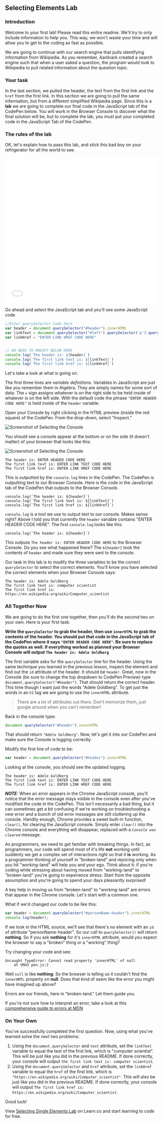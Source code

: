 ## Selecting Elements Lab

### Introduction

Welcome to your first lab! Please read this entire readme. We'll try to only include information to help you. This way, we won't waste your time and will allow you to get to the coding as fast as possible.

We are going to continue with our search engine that pulls identifying information from Wikipedia. As you remember, Aardvark created a search engine such that when a user asked a question, the program would look to Wikipedia to pull related information about the question topic.


### Your task

In the last section, we pulled the header, the text from the first link and the `href` from the first link. In this section we are going to pull the same information, but from a different simplified Wikipedia page. Since this is a **lab** we are going to complete our final code in the JavaScript tab of the CodePen below. You will work in the Browser Console to discover what the final solution will be, but to complete the lab, you must put your completed code in the JavaScript Tab of the CodePen.

### The rules of the lab

OK, let's explain how to pass this lab, and stick this bad boy on your refrigerator for all the world to see.

<iframe height='482' scrolling='no' title='adele-goldberg-simplified' src='//codepen.io/joemburgess/embed/PmxyNW/?height=482&theme-id=0&default-tab=js,result&embed-version=2&editable=true' frameborder='no' allowtransparency='true' allowfullscreen='true' style='width: 100%;'>See the Pen <a href='https://codepen.io/joemburgess/pen/PmxyNW/'>adele-goldberg-simplified</a> by Joe Burgess (<a href='http://codepen.io/joemburgess'>@joemburgess</a>) on <a href='http://codepen.io'>CodePen</a>.
</iframe>

Go ahead and select the JavaScript tab and you'll see some JavaScript code

```javascript
//Enter querySelector Code here
var header = document.querySelector("#header").innerHTML
var linkText = document.querySelector("#left").querySelector('p').querySelector('a').text
var linkHref = "ENTER LINK HREF CODE HERE"


// NO NEED TO MODIFY BELOW HERE
console.log(`The header is: ${header}`)
console.log(`The first link text is: ${linkText}`)
console.log(`The first link href is: ${linkHref}`)
```

Let's take a look at what is going on.

The first three lines are _variable definitions_. Variables in JavaScript are just like you remember them in Algebra. They are simply names for some sort of data. The `=` sign assigns whatever is on the right side to be held inside of whatever is on the left side. With the default code the phrase `"ENTER HEADER CODE HERE"` is held inside of the `header` variable.

Open your Console by right clicking in the HTML preview (inside the red square)
of the CodePen. From the drop-down, select "Inspect."

![Screenshot of Selecting the Console](https://curriculum-content.s3.amazonaws.com/fswb-assets/selecting-single-elements-lab/selecting_inspect2.png)

You should see a console appear at the bottom or on the side (it doesn't
matter) of your browser that looks like this:

![Screenshot of Selecting the Console](https://curriculum-content.s3.amazonaws.com/fswb-assets/selecting-single-elements-lab/console_launched.png)

```
The header is: ENTER HEADER CODE HERE
The first link text is: ENTER LINK TEXT CODE HERE
The first link href is: ENTER LINK HREF CODE HERE
```

This is outputted by the `console.log` lines in the CodePen. The CodePen is outputting text to our Browser Console. Here is the code in the JavaScript tab of the CodePen that outputs to the Browser Console.

```
console.log(`The header is: ${header}`)
console.log(`The first link text is: ${linkText}`)
console.log(`The first link href is: ${linkHref}`)
```

`console.log` is a tool we use to output text to our console. Makes sense right? Above I told you that currently the `header` variable contains "ENTER HEADER CODE HERE". The first `console.log` looks like this:

```
console.log(`The header is: ${header}`)
```

This outputs `The header is: ENTER HEADER CODE HERE` to the Browser Console. Do you see what happened there? The `${header}` took the contents of `header` and made sure they were sent to the console.

Our task in this lab is to modify the three variables to be the correct `querySelector` to select the correct elements. You'll know you have selected the correct elements when your Browser Console says:

```
The header is: Adele Goldberg
The first link text is: computer scientist
The first link href is: https://en.wikipedia.org/wiki/Computer_scientist
```

### All Together Now

We are going to do the first one together, then you'll do the second two on your own. Here is your first task:

**Write the `querySelector` to grab the header, then use `innerHTML` to grab the contents of the header. You should put that code in the JavaScript tab of the CodePen where it says `"ENTER HEADER CODE HERE"`. Be sure to replace the quotes as well. If everything worked as planned your Browser Console will output `The header is: Adele Goldberg`**

The first variable asks for the `querySelector` line for the header. Using the same technique you learned in the previous lesson, inspect the element and find out the `id` attribute of the header. It should be `header`. Great, now in the Console (be sure to change the top dropdown to CodePen Preview) type `document.querySelector("#header")`. That should return the correct header. This time though I want just the words "Adele Goldberg". To get just the words in an `h1` tag we are going to use the `innerHTML` attribute.

 >There are a lot of attributes out there. Don't memorize them, just google around when you can't remember!

Back in the console type:


```javascript
document.querySelector("#header").innerHTML
```

That should return `"Adele Goldberg"`. Now, let's get it into our CodePen and make sure the Console is logging correctly.

Modify the first line of code to be:

```javascript
var header = document.querySelector("#header").innerHTML
```

Looking at the console, you should see the updated logging.

```
The header is: Adele Goldberg
The first link text is: ENTER LINK TEXT CODE HERE
The first link href is: ENTER LINK HREF CODE HERE
```

***NOTE***: When an error appears in the Chrome JavaScript console, you'll notice that the error message stays visible in the console even after you've modified the code in the CodePen. This isn't necessarily a bad thing, but it can sometimes get a bit confusing if we're working on troubleshooting a new error and a bunch of old error messages are still cluttering up the console. Handily enough, Chrome provides a sweet built-in function, `clear()`, for clearing the JavaScript console. Simply enter `clear()` into the Chrome console and everything will disappear, replaced with a _`Console was cleared`_ message.

As programmers, we need to get familiar with breaking things. In fact, as
programmers, our code will spend most of it's life **not** working until
suddenly we get a complex set of interactions right so that it **is** working.
As a programmer thinking of yourself in "broken-land" and rejoicing only when
you hit "working-land" will help you and your ego. Think about it: if you're
coding while stressing about having moved from "working-land" to "broken-land"
you're going to experience stress. Start from the opposite assumption and
you're going to spend your days pleasantly surprised!

A key help in moving us from "broken-land" to "working-land" are errors that
appear in the Chrome console. Let's start with a common one.

What if we'd changed our code to be like this:

```javascript
var header = document.querySelector("#personName-header").innerHTML
console.log(header);
```

If we look in the HTML source, we'll see that there's no element with an
`id` of attribute "personName-header". So our call to `querySelector()` will
return **nothing**. So if you ask **nothing** for it's `innerHTML` attribute,
would you expect the browser to say a "broken" thing or a "working" thing?

Try changing your code and see:

```text
Uncaught TypeError: Cannot read property 'innerHTML' of null
    at VM43 pen.js:2
```

Well `null` is like **nothing**. So the browser is telling us it couldn't find
the `innerHMTL` property on **null**. Does that kind of seem like the error you
might have imagined up above?

Errors are our friends, here in "broken-land." Let them guide you.

If you're not sure how to interpret an error, take a look at this
[comprehensive guide to errors at MDN][mdnerrors]



### On Your Own

You've successfully completed the first question. Now, using what you've learned solve the next two problems:

 1. Using the `document.querySelector` and `text` attribute, set the `linkText` variable to equal the text of the first link, which is "computer scientist". This will be just like you did in the previous README. If done correctly, your console will output `the first link text is: computer scientist`.
 2. Using the `document.querySelector` and `href` attribute, set the `linkHref` variable to equal the `href` of the first link, which is `"https://en.wikipedia.org/wiki/Computer_scientist"`. This will also be just like you did in the previous README. If done correctly, your console will output `The first link href is: https://en.wikipedia.org/wiki/Computer_scientist`.

Good luck!

<p class='util--hide'>View <a href='https://learn.co/lessons/selecting-single-elements-lab'>Selecting Single Elements Lab</a> on Learn.co and start learning to code for free.</p>

[mdnerrors]: https://developer.mozilla.org/en-US/docs/Web/JavaScript/Reference/Errors
